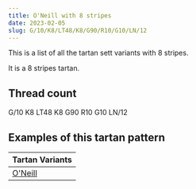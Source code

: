 ```yaml
---
title: O'Neill with 8 stripes
date: 2023-02-05
slug: G/10/K8/LT48/K8/G90/R10/G10/LN/12
---
```

This is a list of all the tartan sett variants with 8 stripes.

It is a 8 stripes tartan.


## Thread count
G/10 K8 LT48 K8 G90 R10 G10 LN/12

## Examples of this tartan pattern

| Tartan Variants |
|---------------|
| [O'Neill](/variants/g/10/k8/lt48/k8/g90/r10/g10/ln/12-g008000-k000000-lne0e0e0-lt906030-rc00020)||
